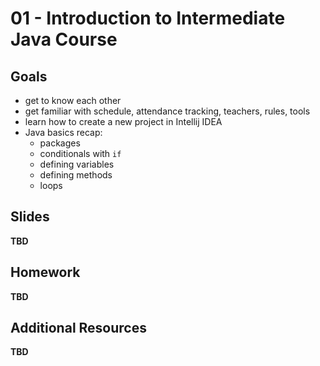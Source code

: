 # 01 - Introduction to Intermediate Java Course

## Goals

- get to know each other
- get familiar with schedule, attendance tracking, teachers, rules, tools
- learn how to create a new project in Intellij IDEA
- Java basics recap:
    - packages
    - conditionals with `if`
    - defining variables
    - defining methods
    - loops

## Slides

**TBD**

## Homework

**TBD**

## Additional Resources

**TBD**